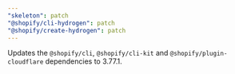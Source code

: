 ```yaml
---
"skeleton": patch
"@shopify/cli-hydrogen": patch
"@shopify/create-hydrogen": patch
---
```


Updates the `@shopify/cli`, `@shopify/cli-kit` and `@shopify/plugin-cloudflare` dependencies to 3.77.1.
